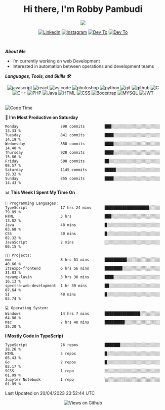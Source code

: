 <div align="center">
   <h1>Hi there, I'm Robby Pambudi </h1>

<img src="https://pronoun.cyou/x/y?subject=He&object=Him&height=20"> 
</div>

<p align='center'>
   <a href="https://www.linkedin.com/in/robbypambudi" target="_blank"><img src="https://img.shields.io/badge/LinkedIn-0077B5?style=for-the-badge&logo=linkedin&logoColor=white" alt="LinkedIn"></a>
   <a href="https://www.instagram.com/robbypambudi" target="_blank"><img src="https://img.shields.io/badge/Instagram-E4405F?style=for-the-badge&logo=instagram&logoColor=white" alt="Instagram"></a>
   <a href="https://dev.to/robbypambudi" target="_blank"><img src="https://img.shields.io/badge/dev.to-0A0A0A?style=for-the-badge&logo=dev.to&logoColor=white" alt="Dev To"></a>
   <a href="https://www.facebook.com/robbyulungpambudi" target="_blank"><img src="https://img.shields.io/badge/Facebook-1877F2?style=for-the-badge&logo=facebook&logoColor=white" alt="Dev To"></a>

</p> <p>
<br>
   
***About Me***
   
- I’m currently working on web Development
- Interested in automation between operations and development teams
 
   
***Languages, Tools, and Skills 🛠***

   <div align="center">
   <img src="https://img.shields.io/badge/JavaScript-F7DF1E?style=for-the-badge&logo=javascript&logoColor=black" alt="javascript" />
      <img src="https://img.shields.io/badge/React-61DAFB?style=for-the-badge&logo=react&logoColor=black" alt="react" />
      <img src="https://img.shields.io/badge/vs%20code-007ACC?style=for-the-badge&logo=visual%20studio%20code&logoColor=white" alt="vs code" />
      <img src="https://img.shields.io/badge/adobe%20photoshop-31A8FF?style=for-the-badge&logo=adobe%20photoshop&logoColor=white" alt="photoshop" />
      <img src="https://img.shields.io/badge/python-3776AB?style=for-the-badge&logo=python&logoColor=white" alt="python" />
      <img src="https://img.shields.io/badge/Git-F05032?style=for-the-badge&logo=git&logoColor=white" alt="git" />
      <img src="https://img.shields.io/badge/GitHub-100000?style=for-the-badge&logo=github&logoColor=white" alt="github" />
      <img src="https://img.shields.io/badge/c-%2300599C.svg?style=for-the-badge&logo=c&logoColor=white" alt="C" />
      <img src="https://img.shields.io/badge/c++-%2300599C.svg?style=for-the-badge&logo=c%2B%2B&logoColor=white" alt="C++" />   
      <img src="https://img.shields.io/badge/PHP-777BB4?style=for-the-badge&logo=php&logoColor=white" alt="PHP" />
      <img src="https://img.shields.io/badge/Java-ED8B00?style=for-the-badge&logo=java&logoColor=white" alt="Java"/>
      <img src="https://img.shields.io/badge/HTML5-E34F26?style=for-the-badge&logo=html5&logoColor=white" alt="HTML" />
      <img src="https://img.shields.io/badge/CSS-239120?&style=for-the-badge&logo=css3&logoColor=white" alt ="CSS" />
      <img src="https://img.shields.io/badge/Bootstrap-563D7C?style=for-the-badge&logo=bootstrap&logoColor=white" alt="Bootstrap" />
      <img src="https://img.shields.io/badge/MySQL-00000F?style=for-the-badge&logo=mysql&logoColor=white" alt="MYSQL" />
      <img src="https://img.shields.io/badge/json%20web%20tokens-323330?style=for-the-badge&logo=json-web-tokens&logoColor=pink" alt="JWT" />
      
   </div><br>
   
<!--START_SECTION:waka-->
![Code Time](http://img.shields.io/badge/Code%20Time-661%20hrs%207%20mins-blue)

📅 **I'm Most Productive on Saturday** 

```text
Monday                   790 commits         ███░░░░░░░░░░░░░░░░░░░░░░   13.33 % 
Tuesday                  841 commits         ████░░░░░░░░░░░░░░░░░░░░░   14.19 % 
Wednesday                858 commits         ████░░░░░░░░░░░░░░░░░░░░░   14.48 % 
Thursday                 928 commits         ████░░░░░░░░░░░░░░░░░░░░░   15.66 % 
Friday                   508 commits         ██░░░░░░░░░░░░░░░░░░░░░░░   08.57 % 
Saturday                 1145 commits        █████░░░░░░░░░░░░░░░░░░░░   19.32 % 
Sunday                   855 commits         ████░░░░░░░░░░░░░░░░░░░░░   14.43 % 
```


📊 **This Week I Spent My Time On** 

```text
💬 Programming Languages: 
TypeScript               17 hrs 24 mins      ████████████████████░░░░░   79.89 % 
HTML                     3 hrs               ███░░░░░░░░░░░░░░░░░░░░░░   13.82 % 
Java                     48 mins             █░░░░░░░░░░░░░░░░░░░░░░░░   03.68 % 
CSS                      30 mins             █░░░░░░░░░░░░░░░░░░░░░░░░   02.32 % 
JavaScript               2 mins              ░░░░░░░░░░░░░░░░░░░░░░░░░   00.15 % 

🐱‍💻 Projects: 
emr                      8 hrs 51 mins       ██████████░░░░░░░░░░░░░░░   40.66 % 
itsexpo-frontend         6 hrs 56 mins       ████████░░░░░░░░░░░░░░░░░   31.83 % 
revamp-lavin             3 hrs 30 mins       ████░░░░░░░░░░░░░░░░░░░░░   16.13 % 
spectra-web-development  1 hr 39 mins        ██░░░░░░░░░░░░░░░░░░░░░░░   07.64 % 
SI                       48 mins             █░░░░░░░░░░░░░░░░░░░░░░░░   03.74 % 

💻 Operating System: 
Windows                  14 hrs 7 mins       ████████████████░░░░░░░░░   64.80 % 
Mac                      7 hrs 40 mins       █████████░░░░░░░░░░░░░░░░   35.20 % 
```

**I Mostly Code in TypeScript** 

```text
TypeScript               26 repos            ███████░░░░░░░░░░░░░░░░░░   28.26 % 
HTML                     5 repos             █░░░░░░░░░░░░░░░░░░░░░░░░   05.43 % 
Go                       2 repos             █░░░░░░░░░░░░░░░░░░░░░░░░   02.17 % 
SCSS                     1 repo              ░░░░░░░░░░░░░░░░░░░░░░░░░   01.09 % 
Jupyter Notebook         1 repo              ░░░░░░░░░░░░░░░░░░░░░░░░░   01.09 % 
```




 Last Updated on 20/04/2023 23:52:44 UTC
<!--END_SECTION:waka-->

<div align="center">
<img src="https://komarev.com/ghpvc/?username=robbypambudi&color=green" alt="Views on Github" />
</div>

